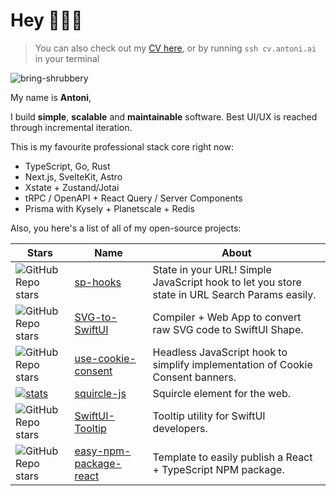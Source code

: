 <!--
<p align="center">
  <img src="https://user-images.githubusercontent.com/29360707/146340410-2e99e81a-bf4b-40bf-ac39-9d51d5923ecd.png" width="700px" alt="profile info" />  
</p> 
-->

<!-- 
Text version:

# Hey, nice to meet you!

My name is **Antoni**, I like coding and optimising things.

I'm doing *full-stack* development professionally, focusing on *TypeScript*, *React*, *Node.js* and *GraphQL*.

I also enjoy learning new things, teaching what I know best and creating open-source software.

If you like any of my open-source projects you see below, please give them a star! 😇 -->


# Hey 👋👋👋

> You can also check out my [CV here](https://read.cv/antoni), or by running `ssh cv.antoni.ai` in your terminal

<p align="left">
  <img src="https://komarev.com/ghpvc/?username=bring-shrubbery&label=Profile%20views&color=0e75b6&style=flat" alt="bring-shrubbery" />
</p>

My name is **Antoni**,

I build **simple**, **scalable** and **maintainable** software. Best UI/UX is reached through incremental iteration.

This is my favourite professional stack core right now:

- TypeScript, Go, Rust
- Next.js, SvelteKit, Astro
- Xstate + Zustand/Jotai
- tRPC / OpenAPI + React Query / Server Components
- Prisma with Kysely + Planetscale + Redis

Also, you here's a list of all of my open-source projects:

| Stars | Name | About | 
| ----- | ---- | ----- |
| ![GitHub Repo stars](https://shields.quassum.com/s/github/stars/bring-shrubbery/sp-hooks) | [sp-hooks](https://github.com/bring-shrubbery/sp-hooks) | State in your URL! Simple JavaScript hook to let you store state in URL Search Params easily. | 
| ![GitHub Repo stars](https://shields.quassum.com/s/github/stars/bring-shrubbery/svg-to-swiftui) | [SVG-to-SwiftUI](https://github.com/bring-shrubbery/SVG-to-SwiftUI) | Compiler + Web App to convert raw SVG code to SwiftUI Shape. |
| ![GitHub Repo stars](https://shields.quassum.com/s/github/stars/bring-shrubbery/use-cookie-consent) | [use-cookie-consent](https://github.com/bring-shrubbery/use-cookie-consent) | Headless JavaScript hook to simplify implementation of Cookie Consent banners. |
| <a href="https://github.com/bring-shrubbery/squircle-js"><img src="https://shields.quassum.com/s/github/stars/bring-shrubbery/squircle-js" alt="stats" /></a> | <a href="https://github.com/bring-shrubbery/squircle-js">squircle-js</a> | Squircle element for the web. | 
| ![GitHub Repo stars](https://shields.quassum.com/s/github/stars/quassum/SwiftUI-Tooltip) | [SwiftUI-Tooltip](https://github.com/quassum/SwiftUI-Tooltip) | Tooltip utility for SwiftUI developers. | 
| ![GitHub Repo stars](https://shields.quassum.com/s/github/stars/bring-shrubbery/easy-npm-package-react) | [easy-npm-package-react](https://github.com/bring-shrubbery/easy-npm-package-react) | Template to easily publish a React + TypeScript NPM package. |
